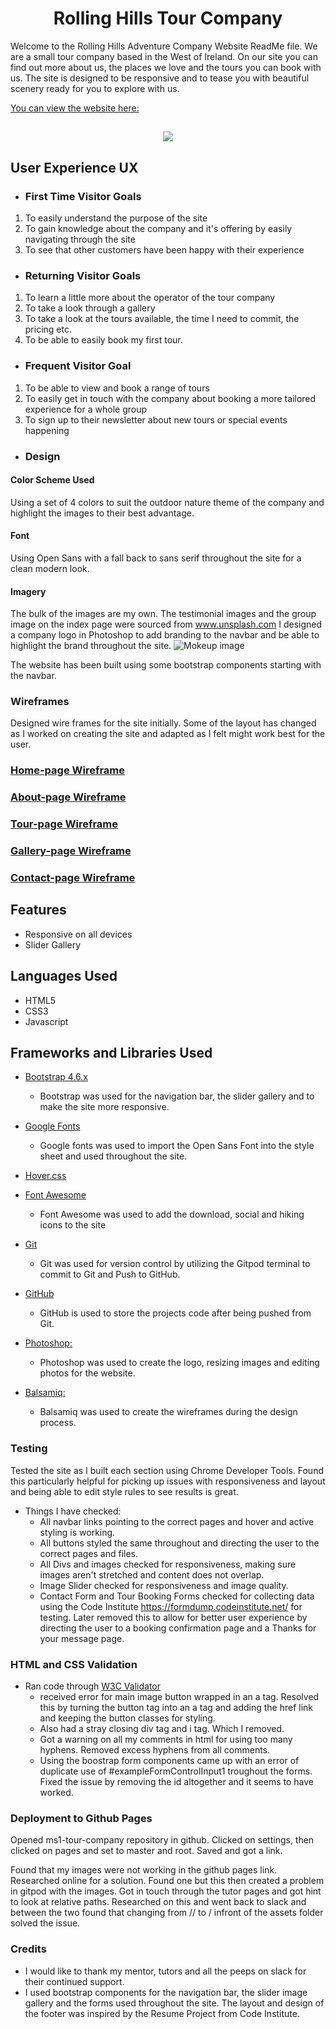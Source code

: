 <h1 align="center">Rolling Hills Tour Company</h1>

Welcome to the Rolling Hills Adventure Company Website ReadMe file. We are a small tour company based in the West of Ireland. On our site you can find out more about us, the places we love and the tours you can book with us. The site is designed to be responsive and to tease you with beautiful scenery ready for you to explore with us.

[You can view the website here:](https://rollingsea.github.io/ms1-tour-company/about.html) 

<h2 align="center"><img src="wireframes/rolling-hills-index-image.jpg"></h2>

## User Experience UX

- ### First Time Visitor Goals

1. To easily understand the purpose of the site
2. To gain knowledge about the company and it's offering by easily navigating through the site
3. To see that other customers have been happy with their experience


- ### Returning Visitor Goals 

1. To learn a little more about the operator of the tour company
2. To take a look through a gallery
3. To take a look at the tours available, the time I need to commit, the pricing etc.
4. To be able to easily book my first tour.

- ### Frequent Visitor Goal

1. To be able to view and book a range of tours 
2. To easily get in touch with the company about booking a more tailored experience for a whole group
3. To sign up to their newsletter about new tours or special events happening

- ### Design
#### Color Scheme Used
Using a set of 4 colors to suit the outdoor nature theme of the company and highlight the images to their best advantage. 
#### Font
Using Open Sans with a fall back to sans serif throughout the site for a clean modern look.
#### Imagery
The bulk of the images are my own. The testimonial images and the group image on the index page were sourced from www.unsplash.com 
I designed a company logo in Photoshop to add branding to the navbar and be able to highlight the brand throughout the site. 
![Mokeup image](wireframes/rolling-logo.jpg)


The website has been built using some bootstrap components starting with the navbar.

### Wireframes

Designed wire frames for the site initially. Some of the layout has changed as I worked on creating the site and adapted as I felt might work best for the user.

### [Home-page Wireframe](wireframes/home-page.png)
### [About-page Wireframe](wireframes/about-page.png)
### [Tour-page Wireframe](wireframes/tour-page.png)
### [Gallery-page Wireframe](wireframes/gallery-page.png)
### [Contact-page Wireframe](wireframes/contact-page.png)

## Features

- Responsive on all devices
- Slider Gallery


## Languages Used
 - HTML5
 - CSS3
 - Javascript   

## Frameworks and Libraries Used

-  [Bootstrap 4.6.x](https://getbootstrap.com/docs/4.6/getting-started/introduction/)
   - Bootstrap was used for the navigation bar, the slider gallery and to make the site more responsive.

- [Google Fonts](https://fonts.google.com/)
   - Google fonts was used to import the Open Sans Font into the style sheet and used throughout the site.

- [Hover.css](https://ianlunn.github.io/Hover/)

- [Font Awesome](https://fontawesome.com/)
  - Font Awesome was used to add the download, social and hiking icons to the site

- [Git](https://git-scm.com/)
    - Git was used for version control by utilizing the Gitpod terminal to commit to Git and Push to GitHub.
- [GitHub](https://github.com/)
    -  GitHub is used to store the projects code after being pushed from Git.
- [Photoshop:](https://www.adobe.com/ie/products/photoshop.html)
    - Photoshop was used to create the logo, resizing images and editing photos for the website.
- [Balsamiq:](https://balsamiq.com/)
    - Balsamiq was used to create the wireframes during the design process.


### Testing

Tested the site as I built each section using Chrome Developer Tools. Found this particularly helpful for picking up issues with responsiveness and layout and being able to edit style rules to see results is great. 
- Things I have checked:
   - All navbar links pointing to the correct pages and hover and active styling is working.
   - All buttons styled the same throughout and directing the user to the correct pages and files.
   - All Divs and images checked for responsiveness, making sure images aren't stretched and content does not overlap.
   - Image Slider checked for responsiveness and image quality. 
   - Contact Form and Tour Booking Forms checked for collecting data using the Code Institute https://formdump.codeinstitute.net/ for testing. Later removed this to allow for better user experience by directing the user to a booking confirmation page and a Thanks for your message page. 

### HTML and CSS Validation

- Ran code through [W3C Validator](https://validator.w3.org/)
   - received error for main image button wrapped in an a tag. Resolved this by turning the button tag into an a tag and adding the href link and keeping the button classes for styling.
   - Also had a stray closing div tag and i tag. Which I removed.
   - Got a warning on all my comments in html for using too many hyphens. Removed excess hyphens from all comments.
   - Using the boostrap form components came up with an error of duplicate use of #exampleFormControlInput1 troughout the forms. Fixed the issue by removing the id altogether and it seems to have worked. 


### Deployment to Github Pages

Opened ms1-tour-company repository in github. Clicked on settings, then clicked on pages and set to master and root. Saved and got a link. 

Found that my images were not working in the github pages link. Researched online for a solution. Found one but this then created a problem in gitpod with the images. Got in touch through the tutor pages and got hint to look at relative paths. Researched on this and went back to slack and between the two found that changing from // to / infront of the assets folder solved the issue. 

### Credits

- I would like to thank my mentor, tutors and all the peeps on slack for their continued support. 
- I used bootstrap components for the navigation bar, the slider image gallery and the forms used throughout the site. The layout and design of the footer was inspired by the Resume Project from Code Institute. 




  